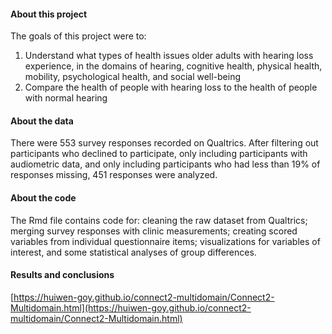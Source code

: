 #### About this project

The goals of this project were to: 
1) Understand what types of health issues older adults with hearing loss experience, in the domains of hearing, cognitive health, physical health, mobility, psychological health, and social well-being  
2) Compare the health of people with hearing loss to the health of people with normal hearing  
 
#### About the data
 
There were 553 survey responses recorded on Qualtrics. After filtering out participants who declined to participate, only including participants with audiometric data, and only including participants who had less than 19% of responses missing, 451 responses were analyzed. 
 
#### About the code
 
The Rmd file contains code for: cleaning the raw dataset from Qualtrics; merging survey responses with clinic measurements; creating scored variables from individual questionnaire items; visualizations for variables of interest, and some statistical analyses of group differences.
 
#### Results and conclusions
 
[https://huiwen-goy.github.io/connect2-multidomain/Connect2-Multidomain.html](https://huiwen-goy.github.io/connect2-multidomain/Connect2-Multidomain.html)
 
